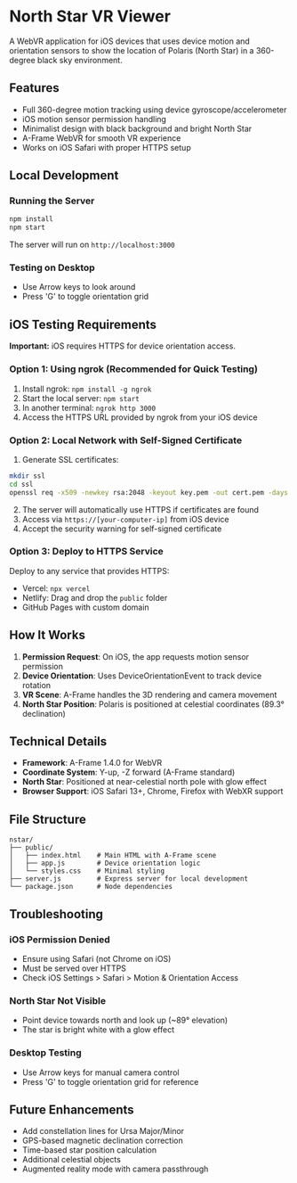 # North Star VR Viewer

A WebVR application for iOS devices that uses device motion and orientation sensors to show the location of Polaris (North Star) in a 360-degree black sky environment.

## Features

- Full 360-degree motion tracking using device gyroscope/accelerometer
- iOS motion sensor permission handling
- Minimalist design with black background and bright North Star
- A-Frame WebVR for smooth VR experience
- Works on iOS Safari with proper HTTPS setup

## Local Development

### Running the Server

```bash
npm install
npm start
```

The server will run on `http://localhost:3000`

### Testing on Desktop

- Use Arrow keys to look around
- Press 'G' to toggle orientation grid

## iOS Testing Requirements

**Important:** iOS requires HTTPS for device orientation access.

### Option 1: Using ngrok (Recommended for Quick Testing)

1. Install ngrok: `npm install -g ngrok`
2. Start the local server: `npm start`
3. In another terminal: `ngrok http 3000`
4. Access the HTTPS URL provided by ngrok from your iOS device

### Option 2: Local Network with Self-Signed Certificate

1. Generate SSL certificates:
```bash
mkdir ssl
cd ssl
openssl req -x509 -newkey rsa:2048 -keyout key.pem -out cert.pem -days 365 -nodes
```

2. The server will automatically use HTTPS if certificates are found
3. Access via `https://[your-computer-ip]` from iOS device
4. Accept the security warning for self-signed certificate

### Option 3: Deploy to HTTPS Service

Deploy to any service that provides HTTPS:
- Vercel: `npx vercel`
- Netlify: Drag and drop the `public` folder
- GitHub Pages with custom domain

## How It Works

1. **Permission Request**: On iOS, the app requests motion sensor permission
2. **Device Orientation**: Uses DeviceOrientationEvent to track device rotation
3. **VR Scene**: A-Frame handles the 3D rendering and camera movement
4. **North Star Position**: Polaris is positioned at celestial coordinates (89.3° declination)

## Technical Details

- **Framework**: A-Frame 1.4.0 for WebVR
- **Coordinate System**: Y-up, -Z forward (A-Frame standard)
- **North Star**: Positioned at near-celestial north pole with glow effect
- **Browser Support**: iOS Safari 13+, Chrome, Firefox with WebXR support

## File Structure

```
nstar/
├── public/
│   ├── index.html    # Main HTML with A-Frame scene
│   ├── app.js        # Device orientation logic
│   └── styles.css    # Minimal styling
├── server.js         # Express server for local development
└── package.json      # Node dependencies
```

## Troubleshooting

### iOS Permission Denied
- Ensure using Safari (not Chrome on iOS)
- Must be served over HTTPS
- Check iOS Settings > Safari > Motion & Orientation Access

### North Star Not Visible
- Point device towards north and look up (~89° elevation)
- The star is bright white with a glow effect

### Desktop Testing
- Use Arrow keys for manual camera control
- Press 'G' to toggle orientation grid for reference

## Future Enhancements

- Add constellation lines for Ursa Major/Minor
- GPS-based magnetic declination correction
- Time-based star position calculation
- Additional celestial objects
- Augmented reality mode with camera passthrough